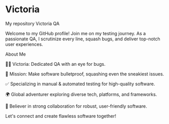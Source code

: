 # Victoria
My repository
Victoria QA

Welcome to my GitHub profile! Join me on my testing journey. As a passionate QA, I scrutinize every line, squash bugs, and deliver top-notch user experiences.

About Me

👩‍💻 Victoria: Dedicated QA with an eye for bugs.

🐞 Mission: Make software bulletproof, squashing even the sneakiest issues.

✅ Specializing in manual & automated testing for high-quality software.

🌍 Global adventurer exploring diverse tech, platforms, and frameworks.

🤝 Believer in strong collaboration for robust, user-friendly software.

Let's connect and create flawless software together!
